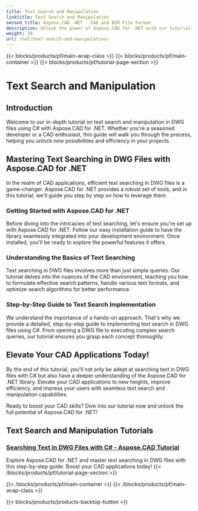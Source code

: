 ```yaml
---
title: Text Search and Manipulation
linktitle: Text Search and Manipulation
second_title: Aspose.CAD .NET - CAD and BIM File Format
description: Unlock the power of Aspose.CAD for .NET with our tutorials on searching text in DWG files using C#. Elevate your CAD skills and enhance your applications.
weight: 28
url: /net/text-search-and-manipulation/
---
```


{{< blocks/products/pf/main-wrap-class >}}
{{< blocks/products/pf/main-container >}}
{{< blocks/products/pf/tutorial-page-section >}}

# Text Search and Manipulation


## Introduction

Welcome to our in-depth tutorial on text search and manipulation in DWG files using C# with Aspose.CAD for .NET. Whether you're a seasoned developer or a CAD enthusiast, this guide will walk you through the process, helping you unlock new possibilities and efficiency in your projects.

## Mastering Text Searching in DWG Files with Aspose.CAD for .NET

In the realm of CAD applications, efficient text searching in DWG files is a game-changer. Aspose.CAD for .NET provides a robust set of tools, and in this tutorial, we'll guide you step by step on how to leverage them.

### Getting Started with Aspose.CAD for .NET

Before diving into the intricacies of text searching, let's ensure you're set up with Aspose.CAD for .NET. Follow our easy installation guide to have the library seamlessly integrated into your development environment. Once installed, you'll be ready to explore the powerful features it offers.

### Understanding the Basics of Text Searching

Text searching in DWG files involves more than just simple queries. Our tutorial delves into the nuances of the CAD environment, teaching you how to formulate effective search patterns, handle various text formats, and optimize search algorithms for better performance.

### Step-by-Step Guide to Text Search Implementation

We understand the importance of a hands-on approach. That's why we provide a detailed, step-by-step guide to implementing text search in DWG files using C#. From opening a DWG file to executing complex search queries, our tutorial ensures you grasp each concept thoroughly. 

## Elevate Your CAD Applications Today!

By the end of this tutorial, you'll not only be adept at searching text in DWG files with C# but also have a deeper understanding of the Aspose.CAD for .NET library. Elevate your CAD applications to new heights, improve efficiency, and impress your users with seamless text search and manipulation capabilities.

Ready to boost your CAD skills? Dive into our tutorial now and unlock the full potential of Aspose.CAD for .NET!
## Text Search and Manipulation Tutorials
### [Searching Text in DWG Files with C# - Aspose.CAD Tutorial](./searching-text-in-dwg-files/)
Explore Aspose.CAD for .NET and master text searching in DWG files with this step-by-step guide. Boost your CAD applications today!
{{< /blocks/products/pf/tutorial-page-section >}}

{{< /blocks/products/pf/main-container >}}
{{< /blocks/products/pf/main-wrap-class >}}

{{< blocks/products/products-backtop-button >}}
